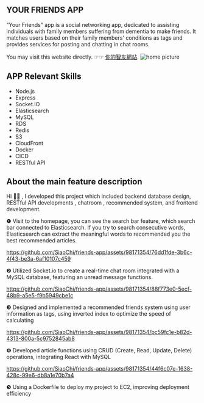 ## YOUR FRIENDS APP
"Your Friends" app is a social networking app, dedicated to assisting individuals with family members suffering from dementia to make friends. It matches users based on their family members' conditions as tags and provides services for posting and chatting in chat rooms.

You may visit this website directly. ☞☞ [你的智友網站](https://chichi-lab.com/).
![home picture](https://d3ajxzni2jkkr0.cloudfront.net/userImage/20230726063843947)

## APP Relevant Skills
- Node.js
- Express
- Socket.IO
- Elasticsearch
- MySQL
- RDS
- Redis
- S3
- CloudFront
- Docker
- CICD
- RESTful API

## About the main feature description
Hi 🙋‍♀️ , I developed this project which included backend database design, RESTful API developments , chatroom , recommended system, and frontend development. 

❶ Visit to the homepage, you can see the search bar feature, which search bar connected to Elasticsearch. If you try to search consecutive words, Elasticsearch can extract the meaningful words to recommended you the best recommended articles.

https://github.com/SiaoChi/friends-app/assets/98171354/76dd1fde-3b6c-4f43-be3a-6af10107c459


❷ Utilized Socket.io to create a real-time chat room integrated with a MySQL database, featuring an unread message functions.

https://github.com/SiaoChi/friends-app/assets/98171354/88f773e0-5ecf-48b9-a5e5-f9b5949cbe1c


❸ Designed and implemented a recommended friends system using user information as tags, using inverted index to optimize the speed of calculating


https://github.com/SiaoChi/friends-app/assets/98171354/bc59fc1e-b82d-4313-800a-5c9752845ab8


❹ Developed article functions using CRUD (Create, Read, Update, Delete) operations, integrating React with MySQL


https://github.com/SiaoChi/friends-app/assets/98171354/44f6c07e-1638-428c-99e6-db8a1e70b7a4


❺ Using a Dockerfile to deploy my project to EC2, improving deployment efficiency

